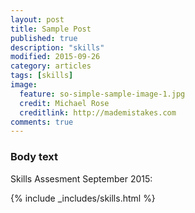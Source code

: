 ```yaml
---
layout: post
title: Sample Post
published: true
description: "skills"
modified: 2015-09-26
category: articles
tags: [skills]
image:
  feature: so-simple-sample-image-1.jpg
  credit: Michael Rose
  creditlink: http://mademistakes.com
comments: true
---
```


### Body text

Skills Assesment September 2015:

{% include _includes/skills.html %}
